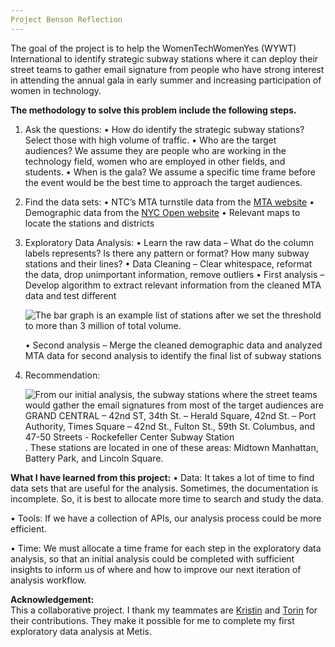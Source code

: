 ```yaml
---
Project Benson Reflection
---
```


The goal of the project is to help the WomenTechWomenYes (WYWT) International to identify strategic subway stations where it can deploy their street teams to gather email signature from people who have strong interest in attending the annual gala in early summer and increasing participation of women in technology. 

**The methodology to solve this problem include the following steps.**

1.	Ask the questions: 
    •	How do identify the strategic subway stations? Select those with high volume of traffic. 
    •	Who are the target audiences? We assume they are people who are working in the technology field, women who are employed in other fields, and students.
    •	When is the gala? We assume a specific time frame before the event would be the best time to approach the target audiences.

2. Find the data sets:
    •	NTC’s MTA turnstile data from the [MTA website]( http://web.mta.info/developers/turnstile.html)
    •	Demographic data from the [NYC Open website]( https://opendata.cityofnewyork.us/)
    •	Relevant maps to locate the stations and districts

3. Exploratory Data Analysis:
    •	Learn the raw data – What do the column labels represents? Is there any pattern or format? How many subway stations and their lines?
    •	Data Cleaning – Clear whitespace, reformat the data, drop unimportant information, remove outliers
    •	First analysis – Develop algorithm to extract relevant information from the cleaned MTA data and test different 
   
   ![The bar graph is an example list of stations after we set the threshold to more than 3 million of total volume.](https://github.com/wfl/wfl.github.io/tree/master/images/Example_List_of_stations_3milthreshold.png)
   
    •	Second analysis – Merge the cleaned demographic data and analyzed MTA data for second analysis to identify the final list of subway stations

4. Recommendation: 

   ![From our initial analysis, the subway stations where the street teams would gather the email signatures from most of the target audiences are GRAND CENTRAL – 42nd ST, 34th St. – Herald Square, 42nd St. – Port Authority, Times Square – 42nd St., Fulton St., 59th St. Columbus, and 47-50 Streets - Rockefeller Center Subway Station](https://github.com/wfl/wfl.github.io/tree/master/images/Final_List_of_Stations.png). These stations are located in one of these areas: Midtown Manhattan, Battery Park, and Lincoln Square. 


**What I have learned from this project:**
   •	Data: It takes a lot of time to find data sets that are useful for the analysis. Sometimes, the documentation is incomplete. So, it is best to allocate more time to search and study the data.

   •	Tools: If we have a collection of APIs, our analysis process could be more efficient. 

   •	Time: We must allocate a time frame for each step in the exploratory data analysis, so that an initial analysis could be completed with sufficient insights to inform us of where and how to improve our next iteration of analysis workflow.  



**Acknowledgement:**  
This a collaborative project. I thank my teammates are [Kristin](https://github.com/kmussar/metis_project_benson) and [Torin](https://github.com/Starplatinum87) for their contributions. They make it possible for me to complete my first exploratory data analysis at Metis. 




 




